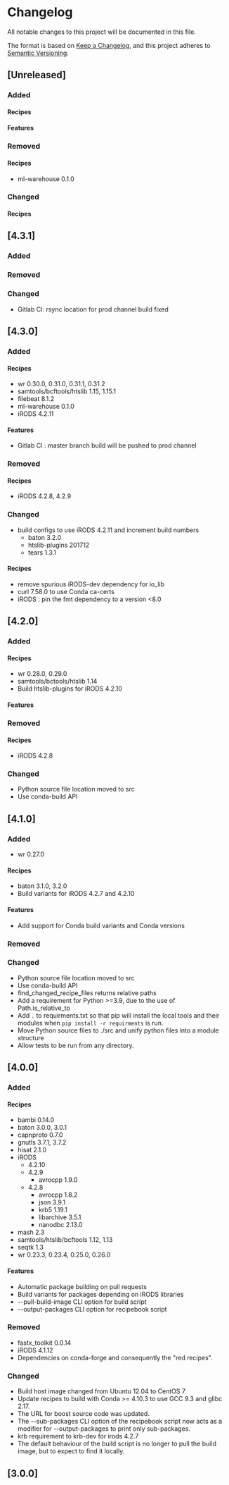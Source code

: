 # Changelog
All notable changes to this project will be documented in this file.

The format is based on [Keep a Changelog](https://keepachangelog.com/en/1.0.0/),
and this project adheres to [Semantic Versioning](https://semver.org/spec/v2.0.0.html).

## [Unreleased]

### Added

#### Recipes

#### Features

### Removed

#### Recipes
 - ml-warehouse 0.1.0

### Changed

#### Recipes

## [4.3.1]

### Added

### Removed

### Changed
 - Gitlab CI: rsync location for prod channel build fixed

## [4.3.0]

### Added

#### Recipes
 - wr 0.30.0, 0.31.0, 0.31.1, 0.31.2
 - samtools/bcftools/htslib 1.15, 1.15.1
 - filebeat 8.1.2
 - ml-warehouse 0.1.0
 - iRODS 4.2.11

#### Features
 - Gitlab CI : master branch build will be pushed to prod channel

### Removed

#### Recipes
 - iRODS 4.2.8, 4.2.9

### Changed
 - build configs to use iRODS 4.2.11 and increment build numbers
   - baton 3.2.0
   - htslib-plugins 201712
   - tears 1.3.1

#### Recipes
 - remove spurious iRODS-dev dependency for io_lib
 - curl 7.58.0 to use Conda ca-certs
 - iRODS : pin the fmt dependency to a version <8.0

## [4.2.0]

### Added

#### Recipes
 - wr 0.28.0, 0.29.0
 - samtools/bctools/htslib 1.14
 - Build htslib-plugins for iRODS 4.2.10

#### Features

### Removed

#### Recipes
  - iRODS 4.2.8

### Changed
 - Python source file location moved to src
 - Use conda-build API


## [4.1.0]

### Added
 - wr 0.27.0

#### Recipes
 - baton 3.1.0, 3.2.0
 - Build variants for iRODS 4.2.7 and 4.2.10

#### Features
 - Add support for Conda build variants and Conda versions

### Removed

### Changed
 - Python source file location moved to src
 - Use conda-build API
 - find_changed_recipe_files returns relative paths
 - Add a requirement for Python >=3.9, due to the use of Path.is_relative_to
 - Add `.` to requirments.txt so that pip will install the local tools and their modules when `pip install -r requirments` is run.
 - Move Python source files to ./src and unify python files into a module structure
 - Allow tests to be run from any directory.


## [4.0.0]

### Added

#### Recipes
 - bambi 0.14.0
 - baton 3.0.0, 3.0.1
 - capnproto 0.7.0
 - gnutls 3.7.1, 3.7.2
 - hisat 2.1.0
 - iRODS
   - 4.2.10
   - 4.2.9
     - avrocpp 1.9.0
   - 4.2.8
     - avrocpp 1.8.2
     - json 3.9.1
     - krb5 1.19.1
     - libarchive 3.5.1
     - nanodbc 2.13.0
 - mash 2.3
 - samtools/htslib/bcftools 1.12, 1.13
 - seqtk 1.3
 - wr 0.23.3, 0.23.4, 0.25.0, 0.26.0

#### Features
 - Automatic package building on pull requests
 - Build variants for packages depending on iRODS libraries
 - --pull-build-image CLI option for build script
 - --output-packages CLI option for recipebook script

### Removed
 - fastx_toolkit 0.0.14
 - iRODS 4.1.12
 - Dependencies on conda-forge and consequently the "red recipes".

### Changed
 - Build host image changed from Ubuntu 12.04 to CentOS 7.
 - Update recipes to build with Conda >= 4.10.3 to use GCC 9.3 and glibc 2.17.
 - The URL for boost source code was updated.
 - The --sub-packages CLI option of the recipebook script now acts as a
   modifier for --output-packages to print only sub-packages.
 - krb requirement to krb-dev for irods 4.2.7
 - The default behaviour of the build script is no longer to pull the build
   image, but to expect to find it locally.

## [3.0.0]
